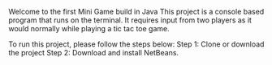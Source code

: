 Welcome to the first Mini Game build in Java
This project is a console based program that runs on the terminal. It requires input from two players as it would normally while playing a tic tac toe game.

To run this project, please follow the steps below:
Step 1: Clone or download the project
Step 2: Download and install NetBeans.
